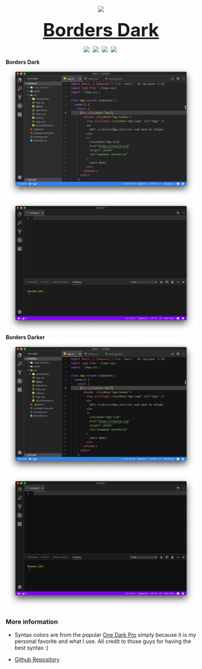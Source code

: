 <p align="center">
    <img src="https://raw.githubusercontent.com/Bloumbs/Borders-Dark/master/icon.png"
        height="160">
</p>
<p class="big" align="center"><b><font color="blue"><font size="16"><a href="https://marketplace.visualstudio.com/items?itemName=bloumbs.borders-dark">Borders Dark</a></font></font></b></p>

<p align="center">
    <a>
        <img src="https://img.shields.io/visual-studio-marketplace/v/bloumbs.borders-dark.svg?style=flat" />&nbsp;</a>
    <a>
        <img src="https://img.shields.io/visual-studio-marketplace/d/bloumbs.borders-dark.svg?colorB=green&style=flat" />&nbsp;</a>
    <a>
        <img src="https://img.shields.io/github/last-commit/bloumbs/borders-dark.svg?colorB=magenta&style=flat" />&nbsp;</a>
    <a>
        <img src="https://img.shields.io/github/issues/bloumbs/borders-dark.svg?colorB=orange&style=flat" />&nbsp;</a>
</p>

**Borders Dark**
![Screenshot1](images/borders-dark-example.png)
![Screenshot1](images/borders-dark-new-file.png)
**Borders Darker**
![Screenshot1](images/borders-darker-example.png)
![Screenshot2](images/borders-darker-new-file.png)

### More information

- Syntax colors are from the popular [One Dark Pro](https://marketplace.visualstudio.com/items?itemName=zhuangtongfa.Material-theme) simply because it is my personal favorite and what I use. All credit to those guys for having the best syntax :)

- [Github Repository](https://github.com/Bloumbs/Borders-Dark)
